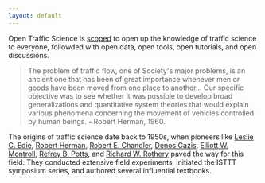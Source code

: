 ```yaml
---
layout: default
---
```

Open Traffic Science is [scoped](https://www.opentraffic.science/scope) to open up the knowledge of traffic science to everyone, followded with open data, open tools, open tutorials, and open discussions.

> The problem of traffic flow, one of Society's major problems, is an ancient one that has been of great importance whenever men or goods have been moved from one place to another... Our specific objective was to see whether it was possible to develop broad generalizations and quantitative system theories that would explain various phenomena concerning the movement of vehicles controlled by human beings. - Robert Herman, 1960.

The origins of traffic science date back to 1950s, when pioneers like [Leslie C. Edie](https://www.informs.org/Explore/History-of-O.R.-Excellence/Biographical-Profiles/Edie-Leslie-C), [Robert Herman](https://www.nae.edu/188205/ROBERT-HERMAN-19141997), [Robert E. Chandler](https://www.informs.org/Recognizing-Excellence/Award-Recipients/Robert-E.-Chandler), [Denos Gazis](https://www.informs.org/Explore/History-of-O.R.-Excellence/Biographical-Profiles/Gazis-Denos-C), [Elliott W. Montroll](https://www.informs.org/Explore/History-of-O.R.-Excellence/Biographical-Profiles/Montroll-Elliott-W), [Refrey B. Potts](https://www.informs.org/Explore/History-of-O.R.-Excellence/Biographical-Profiles/Potts-Renfrey-B), and [Richard W. Rothery](https://www.informs.org/Explore/History-of-O.R.-Excellence/Biographical-Profiles/Rothery-Richard-W) paved the way for this field. They conducted extensive field experiments, initiated the ISTTT symposium series, and authored several influential textbooks. 
<!-- Today, with the rise of connected and automated vehicles (CAVs), along with advancements in artificial intelligence (AI), traffic science can be revisited and enhanced through these emerging technologies. -->